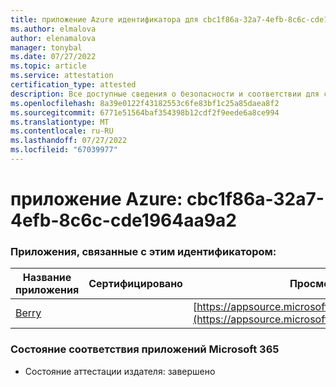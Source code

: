 ```yaml
---
title: приложение Azure идентификатора для cbc1f86a-32a7-4efb-8c6c-cde1964aa9a2
ms.author: elmalova
author: elenamalova
manager: tonybal
ms.date: 07/27/2022
ms.topic: article
ms.service: attestation
certification_type: attested
description: Все доступные сведения о безопасности и соответствии для cbc1f86a-32a7-4efb-8c6c-cde1964aa9a2.
ms.openlocfilehash: 8a39e0122f43182553c6fe83bf1c25a85daea8f2
ms.sourcegitcommit: 6771e51564baf354398b12cdf2f9eede6a8ce994
ms.translationtype: MT
ms.contentlocale: ru-RU
ms.lasthandoff: 07/27/2022
ms.locfileid: "67039977"
---
```

# <a name="azure-app-id-cbc1f86a-32a7-4efb-8c6c-cde1964aa9a2"></a>приложение Azure: cbc1f86a-32a7-4efb-8c6c-cde1964aa9a2


### <a name="apps-associated-with-this-id"></a>Приложения, связанные с этим идентификатором:
| **Название приложения** | **Сертифицировано** | **Просмотр в AppSource** |
|--------------|---------------|-----------------------|
| [Berry](../forward/WA200004138.md) |  | [https://appsource.microsoft.com/product/office/WA200004138](https://appsource.microsoft.com/product/office/WA200004138) |

### <a name="microsoft-365-app-compliance-status"></a>Состояние соответствия приложений Microsoft 365
- Состояние аттестации издателя: завершено
